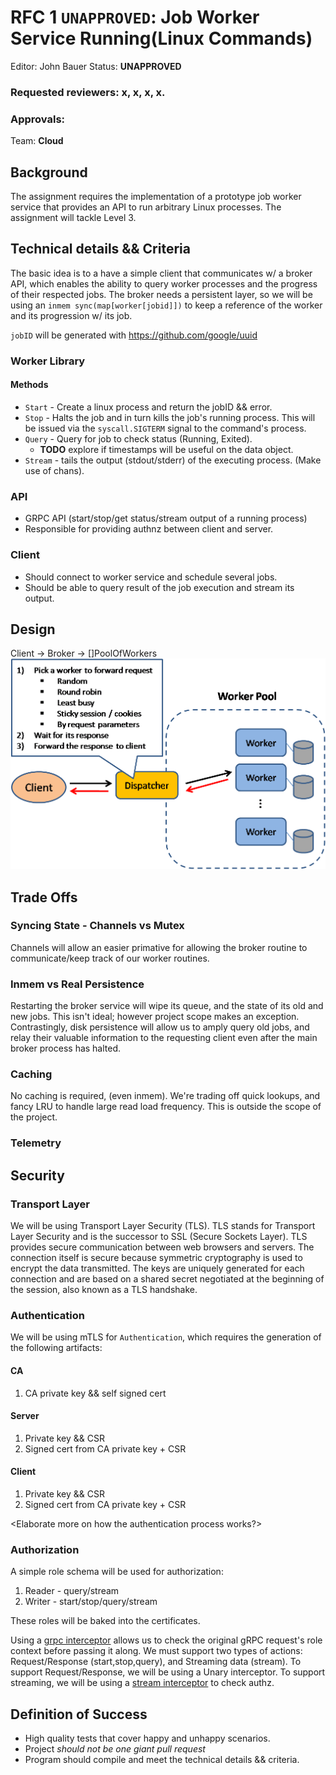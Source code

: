 # RFC 1 `UNAPPROVED`: Job Worker Service Running(Linux Commands)

Editor: John Bauer
Status: **UNAPPROVED**

### Requested reviewers: x, x, x, x.

### Approvals:

Team: **Cloud**

## Background

The assignment requires the implementation of a prototype job worker service
that provides an API to run arbitrary Linux processes. The assignment will
tackle Level 3.

## Technical details && Criteria

The basic idea is to a have a simple client that communicates w/ a broker API, which enables the ability to query worker processes and the progress of their respected
jobs. The broker needs a persistent layer, so we will be using an `inmem sync(map[worker[jobid]])` to keep a reference of the worker and its progression w/ its job.

`jobID` will be generated with https://github.com/google/uuid

### Worker Library

#### Methods

-   `Start` - Create a linux process and return the jobID && error.
-   `Stop` - Halts the job and in turn kills the job's running process. This
    will be issued via the `syscall.SIGTERM` signal to the command's process.
-   `Query` - Query for job to check status (Running, Exited).
    -   **TODO** explore if timestamps will be useful on the data object.
-   `Stream` - tails the output (stdout/stderr) of the executing process. (Make use of chans).

### API

-   GRPC API (start/stop/get status/stream output of a running process)
-   Responsible for providing authnz between client and server.

### Client

-   Should connect to worker service and schedule several jobs.
-   Should be able to query result of the job execution and stream its output.

## Design

Client -> Broker -> []PoolOfWorkers
![](https://github.com/donnemartin/system-design-primer/raw/master/images/h81n9iK.png)

## Trade Offs

### Syncing State - Channels vs Mutex

Channels will allow an easier primative for allowing the broker routine to communicate/keep track of our worker routines.

### Inmem vs Real Persistence

Restarting the broker service will wipe its queue, and the state of its old and new
jobs. This isn't ideal; however project scope makes an exception. Contrastingly,
disk persistence will allow us to amply query old jobs, and relay their valuable information to
the requesting client even after the main broker process has halted.

### Caching

No caching is required, (even inmem). We're trading off quick lookups, and fancy
LRU to handle large read load frequency. This is outside the scope of the project.

### Telemetry

## Security

### Transport Layer

We will be using Transport Layer Security (TLS). TLS stands for Transport Layer
Security and is the successor to SSL (Secure Sockets Layer). TLS provides secure
communication between web browsers and servers. The connection itself is secure
because symmetric cryptography is used to encrypt the data transmitted. The keys
are uniquely generated for each connection and are based on a shared secret
negotiated at the beginning of the session, also known as a TLS handshake.

### Authentication

We will be using mTLS for `Authentication`, which requires the generation of the
following artifacts:

#### CA

1. CA private key && self signed cert

#### Server

1. Private key && CSR
1. Signed cert from CA private key + CSR

#### Client

1. Private key && CSR
1. Signed cert from CA private key + CSR

<Elaborate more on how the authentication process works?>

### Authorization

A simple role schema will be used for authorization:

1. Reader - query/stream
1. Writer - start/stop/query/stream

These roles will be baked into the certificates.

Using a [grpc interceptor](https://grpc.io/blog/grpc-web-interceptor/) allows us to check the original gRPC request's role context
before passing it along. We must support two types of actions: Request/Response (start,stop,query), and
Streaming data (stream). To support Request/Response, we will be using a Unary interceptor.
To support streaming, we will be using a [stream interceptor](https://grpc.io/blog/grpc-web-interceptor/#stream-interceptor-example) to check authz.

## Definition of Success

-   High quality tests that cover happy and unhappy scenarios.
-   Project _should not be one giant pull request_
-   Program should compile and meet the technical details && criteria.

